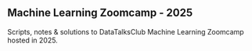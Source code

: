 ## Machine Learning Zoomcamp - 2025

Scripts, notes & solutions to DataTalksClub Machine Learning Zoomcamp hosted in 2025.

